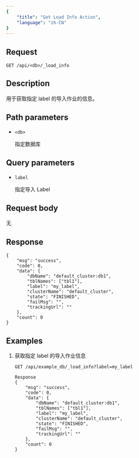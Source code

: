 ```yaml
---
{
    "title": "Get Load Info Action",
    "language": "zh-CN"
}
---
```


<!-- 
Licensed to the Apache Software Foundation (ASF) under one
or more contributor license agreements.  See the NOTICE file
distributed with this work for additional information
regarding copyright ownership.  The ASF licenses this file
to you under the Apache License, Version 2.0 (the
"License"); you may not use this file except in compliance
with the License.  You may obtain a copy of the License at

  http://www.apache.org/licenses/LICENSE-2.0

Unless required by applicable law or agreed to in writing,
software distributed under the License is distributed on an
"AS IS" BASIS, WITHOUT WARRANTIES OR CONDITIONS OF ANY
KIND, either express or implied.  See the License for the
specific language governing permissions and limitations
under the License.
-->




## Request

`GET /api/<db>/_load_info`

## Description

用于获取指定 label 的导入作业的信息。
    
## Path parameters

* `<db>`

    指定数据库

## Query parameters

* `label`

    指定导入 Label

## Request body

无

## Response

```
{
	"msg": "success",
	"code": 0,
	"data": {
		"dbName": "default_cluster:db1",
		"tblNames": ["tbl1"],
		"label": "my_label",
		"clusterName": "default_cluster",
		"state": "FINISHED",
		"failMsg": "",
		"trackingUrl": ""
	},
	"count": 0
}
```
    
## Examples

1. 获取指定 label 的导入作业信息

    ```
    GET /api/example_db/_load_info?label=my_label
    
    Response
    {
    	"msg": "success",
    	"code": 0,
    	"data": {
    		"dbName": "default_cluster:db1",
    		"tblNames": ["tbl1"],
    		"label": "my_label",
    		"clusterName": "default_cluster",
    		"state": "FINISHED",
    		"failMsg": "",
    		"trackingUrl": ""
    	},
    	"count": 0
    }
    ```
